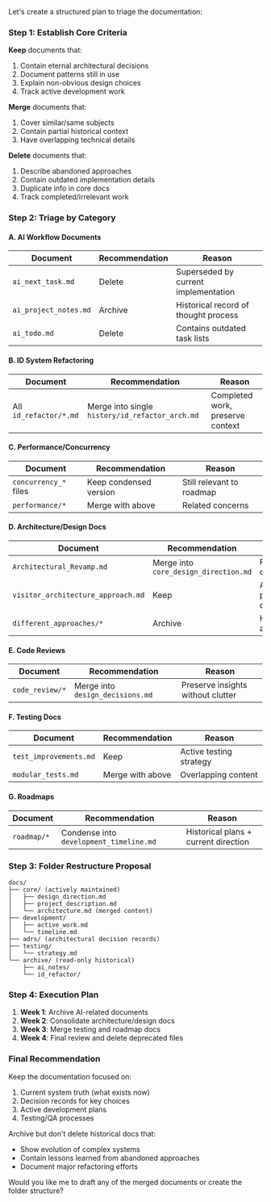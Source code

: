 Let's create a structured plan to triage the documentation:

### Step 1: Establish Core Criteria
**Keep** documents that:
1. Contain eternal architectural decisions
2. Document patterns still in use
3. Explain non-obvious design choices
4. Track active development work

**Merge** documents that:
1. Cover similar/same subjects
2. Contain partial historical context
3. Have overlapping technical details

**Delete** documents that:
1. Describe abandoned approaches
2. Contain outdated implementation details
3. Duplicate info in core docs
4. Track completed/irrelevant work

### Step 2: Triage by Category

#### A. AI Workflow Documents
| Document | Recommendation | Reason |
|----------|----------------|--------|
| `ai_next_task.md` | Delete | Superseded by current implementation |
| `ai_project_notes.md` | Archive | Historical record of thought process |
| `ai_todo.md` | Delete | Contains outdated task lists |

#### B. ID System Refactoring
| Document | Recommendation | Reason |
|----------|----------------|--------|
| All `id_refactor/*.md` | Merge into single `history/id_refactor_arch.md` | Completed work, preserve context |

#### C. Performance/Concurrency
| Document | Recommendation | Reason |
|----------|----------------|--------|
| `concurrency_*` files | Keep condensed version | Still relevant to roadmap |
| `performance/*` | Merge with above | Related concerns |

#### D. Architecture/Design Docs
| Document | Recommendation | Reason |
|----------|----------------|--------|
| `Architectural_Revamp.md` | Merge into `core_design_direction.md` | Foundational changes |
| `visitor_architecture_approach.md` | Keep | Active patterns documentation |
| `different_approaches/*` | Archive | Historical alternatives |

#### E. Code Reviews
| Document | Recommendation | Reason |
|----------|----------------|--------|
| `code_review/*` | Merge into `design_decisions.md` | Preserve insights without clutter |

#### F. Testing Docs
| Document | Recommendation | Reason |
|----------|----------------|--------|
| `test_improvements.md` | Keep | Active testing strategy |
| `modular_tests.md` | Merge with above | Overlapping content |

#### G. Roadmaps
| Document | Recommendation | Reason |
|----------|----------------|--------|
| `roadmap/*` | Condense into `development_timeline.md` | Historical plans + current direction |

### Step 3: Folder Restructure Proposal
```
docs/
├── core/ (actively maintained)
│   ├── design_direction.md
│   ├── project_description.md
│   └── architecture.md (merged content)
├── development/
│   ├── active_work.md
│   └── timeline.md
├── adrs/ (architectural decision records)
├── testing/
│   └── strategy.md
└── archive/ (read-only historical)
    ├── ai_notes/
    └── id_refactor/
```

### Step 4: Execution Plan
1. **Week 1**: Archive AI-related documents
2. **Week 2**: Consolidate architecture/design docs
3. **Week 3**: Merge testing and roadmap docs
4. **Week 4**: Final review and delete deprecated files

### Final Recommendation
Keep the documentation focused on:
1. Current system truth (what exists now)
2. Decision records for key choices
3. Active development plans
4. Testing/QA processes

Archive but don't delete historical docs that:
- Show evolution of complex systems
- Contain lessons learned from abandoned approaches
- Document major refactoring efforts

Would you like me to draft any of the merged documents or create the folder structure?
